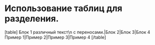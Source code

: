 # Использование таблиц для разделения.
[table]
Блок 1 различный текст\n с переносами.|Блок 2|Блок 3|Блок 4
Пример 1|Пример 2|Пример 3|Пример 4
[/table]